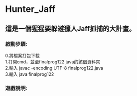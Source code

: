 # Hunter_Jaff
這是一個猩猩要躲避獵人Jaff抓捕的大計畫。
-------------------------------
### 啟動步驟:<br/>
0.將檔案打包下載<br/>
1.打開cmd，並至finalprog122.java的該個資料夾<br/>
2.輸入 javac -encoding UTF-8 finalprog122.java<br/>
3.輸入 java finalprog122<br/>


### 遊戲說明:<br/>
